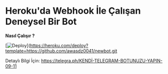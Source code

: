 # **Heroku'da Webhook İle Çalışan Deneysel Bir Bot**

**Nasıl Çalışır ?**

[![Deploy](https://www.herokucdn.com/deploy/button.svg)](https://heroku.com/deploy?template=https://github.com/awasdz0041/newbot.git

Detaylı Bilgi İçin: https://telegra.ph/KENDİ-TELEGRAM-BOTUNUZU-YAPIN-09-11
